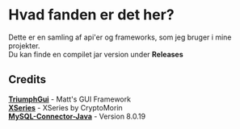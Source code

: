 [release]: https://github.com/flupxd/flupxd-api/releases/latest
# Hvad fanden er det her?
Dette er en samling af api'er og frameworks, som jeg bruger
i mine projekter.  
Du kan finde en compilet jar version under **Releases**  

## Credits

[**TriumphGui**](https://github.com/TriumphTeam/gui) - Matt's GUI Framework  
[**XSeries**](https://github.com/CryptoMorin/XSeries) - XSeries by CryptoMorin  
[**MySQL-Connector-Java**](https://mvnrepository.com/artifact/mysql/mysql-connector-java/8.0.19) - Version 8.0.19  
